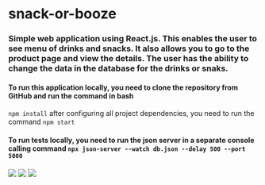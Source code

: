 # snack-or-booze

### Simple web application using React.js. This enables the user to see menu of drinks and snacks. It also allows you to go to the product page and view the details. The user has the ability to change the data in the database for the drinks or snaks.

#### To run this application locally, you need to clone the repository from GitHub and run the command in bash 
```npm install``` after configuring all project dependencies, you need to run the command ```npm start```

#### To run tests locally, you need to run the json server in a separate console calling command ```npx json-server --watch db.json --delay 500 --port 5000```

<img src="https://raw.githubusercontent.com/Spartak-Belov-Floresku/snack-or-booze/main/snack-or-booze/src/Screenshot%20(153).png">

<img src="https://raw.githubusercontent.com/Spartak-Belov-Floresku/snack-or-booze/main/snack-or-booze/src/Screenshot%20(154).png">

<img src="https://raw.githubusercontent.com/Spartak-Belov-Floresku/snack-or-booze/main/snack-or-booze/src/Screenshot%20(155).png">
